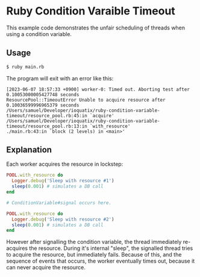 # Ruby Condition Varaible Timeout

This example code demonstrates the unfair scheduling of threads when using a condition variable.

## Usage

```bash
$ ruby main.rb
```

The program will exit with an error like this:

```
[2023-06-07 18:57:33 +0900] worker-0: Timed out. Aborting test after 0.10053000005427748 seconds
ResourcePool::TimeoutError Unable to acquire resource after 0.10036599996965379 seconds
/Users/samuel/Developer/ioquatix/ruby-condition-variable-timeout/resource_pool.rb:45:in `acquire'
/Users/samuel/Developer/ioquatix/ruby-condition-variable-timeout/resource_pool.rb:13:in `with_resource'
./main.rb:43:in `block (2 levels) in <main>'
```

## Explanation

Each worker acquires the resource in lockstep:

```ruby
POOL.with_resource do
  Logger.debug('Sleep with resource #1')
  sleep(0.001) # simulates a DB call
end

# ConditionVariable#signal occurs here.

POOL.with_resource do
  Logger.debug('Sleep with resource #2')
  sleep(0.001) # simulates a DB call
end
```

However after signalling the condition variable, the thread immediately re-acquires the resource. During it's internal "sleep", the signalled thread tries to acquire the resource, but immediately fails. Because of this, and the sequence of events that occurs, the worker eventually times out, because it can never acquire the resource.
